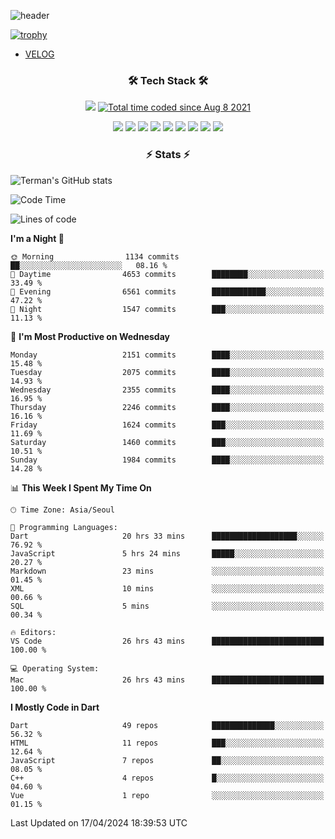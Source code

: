<!--
**Ohgyuchan/Ohgyuchan** is a ✨ _special_ ✨ repository because its `README.md` (this file) appears on your GitHub profile.

Here are some ideas to get you started:

- 🔭 I’m currently working on ...
- 🌱 I’m currently learning ...
- 👯 I’m looking to collaborate on ...
- 🤔 I’m looking for help with ...
- 💬 Ask me about ...
- 📫 How to reach me: ...
- 😄 Pronouns: ...
- ⚡ Fun fact: ...
-->
![header](https://capsule-render.vercel.app/api?type=soft&color=auto&height=150&section=header&text=Ohgyuchan&fontSize=80&animation=twinkling)

[![trophy](https://github-profile-trophy.vercel.app/?username=Ohgyuchan&column=-1)](https://github.com/ryo-ma/github-profile-trophy)

<!-- ### Hi there 👋 -->
  * [VELOG](https://velog.io/@terman)



<h3 align="center"><b>🛠 Tech Stack 🛠</b></h3>

<p align="center">
<a href="https://hits.seeyoufarm.com"><img src="https://hits.seeyoufarm.com/api/count/incr/badge.svg?url=https%3A%2F%2Fgithub.com%2FOhgyuchan&count_bg=%2379C83D&title_bg=%23555555&icon=&icon_color=%23E7E7E7&title=visitors+%F0%9F%99%8C&edge_flat=false"/></a> <a href="https://wakatime.com/@9d35e6a9-2400-4e9b-b741-9597e6de1373"><img src="https://wakatime.com/badge/user/9d35e6a9-2400-4e9b-b741-9597e6de1373.svg" alt="Total time coded since Aug 8 2021" /></a></p>


<p align="center">
<img src="https://img.shields.io/badge/HTML5-E34F26?style=flat-square&logo=HTML5&logoColor=white"/></a>
<img src="https://img.shields.io/badge/CSS3-1572B6?style=flat-square&logo=CSS3&logoColor=white"/></a>
<img src="https://img.shields.io/badge/JavaScript-F7DF1E?style=flat-square&logo=JavaScript&logoColor=white"/></a>
<!-- <img src="https://img.shields.io/badge/Node.js-339933?style=flat-square&logo=Node.js&logoColor=white"/></a> &nbsp -->
<img src="https://img.shields.io/badge/Android-3DDC84?style=flat-square&logo=Android&logoColor=white"/></a> 
<img src="https://img.shields.io/badge/Flutter-02569B?style=flat-square&logo=Flutter&logoColor=white"></a> 
<img src="https://img.shields.io/badge/Dart-0175C2?style=flat-square&logo=Dart&logoColor=white"></a> 
<!-- <img src="https://img.shields.io/badge/R-0175C2?style=flat-square&logo=R&logoColor=white"></a> &nbsp -->
<!-- <img src="https://img.shields.io/badge/MongoDB-47A248?style=flat-square&logo=MongoDB&logoColor=white"/></a> &nbsp -->
<!-- <img src="https://img.shields.io/badge/MySQL-4479A1?style=flat-square&logo=MySQL&logoColor=white"/></a> &nbsp -->
<img src="https://img.shields.io/badge/c++-00599C?style=flat-square&logo=c%2B%2B&logoColor=white"/></a> 
<img src="https://img.shields.io/badge/python-0175C2?style=flat-square&logo=python&logoColor=white"></a> 
<img src="https://img.shields.io/badge/github-181717?style=flat-square&logo=github&logoColor=white"></a> 
<!-- <img src="https://img.shields.io/badge/unity-FCC624?style=flat-square&logo=unity&logoColor=black"></a>  -->
<!-- <img src="https://img.shields.io/badge/Amazon AWS-232F3E?style=flat-square&logo=Amazon%20AWS&logoColor=white"/></a> &nbsp -->
</p></b>

<h3 align="center"><b>⚡️ Stats ⚡️</b></h3>

![Terman's GitHub stats](https://github-readme-stats.vercel.app/api?username=Ohgyuchan&count_private=true&show_icons=true&theme=buefy)
  
<!--START_SECTION:waka-->
![Code Time](http://img.shields.io/badge/Code%20Time-1%2C845%20hrs%2045%20mins-blue)

![Lines of code](https://img.shields.io/badge/From%20Hello%20World%20I%27ve%20Written-32.5%20million%20lines%20of%20code-blue)

**I'm a Night 🦉** 

```text
🌞 Morning                1134 commits        ██░░░░░░░░░░░░░░░░░░░░░░░   08.16 % 
🌆 Daytime                4653 commits        ████████░░░░░░░░░░░░░░░░░   33.49 % 
🌃 Evening                6561 commits        ████████████░░░░░░░░░░░░░   47.22 % 
🌙 Night                  1547 commits        ███░░░░░░░░░░░░░░░░░░░░░░   11.13 % 
```
📅 **I'm Most Productive on Wednesday** 

```text
Monday                   2151 commits        ████░░░░░░░░░░░░░░░░░░░░░   15.48 % 
Tuesday                  2075 commits        ████░░░░░░░░░░░░░░░░░░░░░   14.93 % 
Wednesday                2355 commits        ████░░░░░░░░░░░░░░░░░░░░░   16.95 % 
Thursday                 2246 commits        ████░░░░░░░░░░░░░░░░░░░░░   16.16 % 
Friday                   1624 commits        ███░░░░░░░░░░░░░░░░░░░░░░   11.69 % 
Saturday                 1460 commits        ███░░░░░░░░░░░░░░░░░░░░░░   10.51 % 
Sunday                   1984 commits        ████░░░░░░░░░░░░░░░░░░░░░   14.28 % 
```


📊 **This Week I Spent My Time On** 

```text
🕑︎ Time Zone: Asia/Seoul

💬 Programming Languages: 
Dart                     20 hrs 33 mins      ███████████████████░░░░░░   76.92 % 
JavaScript               5 hrs 24 mins       █████░░░░░░░░░░░░░░░░░░░░   20.27 % 
Markdown                 23 mins             ░░░░░░░░░░░░░░░░░░░░░░░░░   01.45 % 
XML                      10 mins             ░░░░░░░░░░░░░░░░░░░░░░░░░   00.66 % 
SQL                      5 mins              ░░░░░░░░░░░░░░░░░░░░░░░░░   00.34 % 

🔥 Editors: 
VS Code                  26 hrs 43 mins      █████████████████████████   100.00 % 

💻 Operating System: 
Mac                      26 hrs 43 mins      █████████████████████████   100.00 % 
```

**I Mostly Code in Dart** 

```text
Dart                     49 repos            ██████████████░░░░░░░░░░░   56.32 % 
HTML                     11 repos            ███░░░░░░░░░░░░░░░░░░░░░░   12.64 % 
JavaScript               7 repos             ██░░░░░░░░░░░░░░░░░░░░░░░   08.05 % 
C++                      4 repos             █░░░░░░░░░░░░░░░░░░░░░░░░   04.60 % 
Vue                      1 repo              ░░░░░░░░░░░░░░░░░░░░░░░░░   01.15 % 
```




 Last Updated on 17/04/2024 18:39:53 UTC
<!--END_SECTION:waka-->
